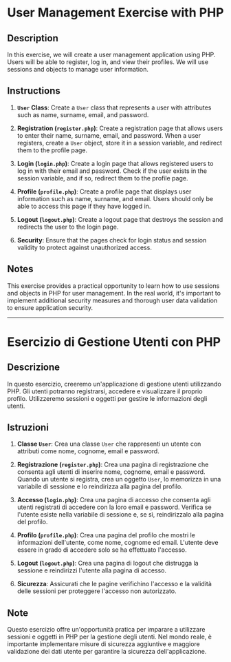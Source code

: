# User Management Exercise with PHP

## Description
In this exercise, we will create a user management application using PHP. Users will be able to register, log in, and view their profiles. We will use sessions and objects to manage user information.

## Instructions
1. **`User` Class**: Create a `User` class that represents a user with attributes such as name, surname, email, and password.

2. **Registration (`register.php`)**: Create a registration page that allows users to enter their name, surname, email, and password. When a user registers, create a `User` object, store it in a session variable, and redirect them to the profile page.

3. **Login (`login.php`)**: Create a login page that allows registered users to log in with their email and password. Check if the user exists in the session variable, and if so, redirect them to the profile page.

4. **Profile (`profile.php`)**: Create a profile page that displays user information such as name, surname, and email. Users should only be able to access this page if they have logged in.

5. **Logout (`logout.php`)**: Create a logout page that destroys the session and redirects the user to the login page.

6. **Security**: Ensure that the pages check for login status and session validity to protect against unauthorized access.

## Notes
This exercise provides a practical opportunity to learn how to use sessions and objects in PHP for user management. In the real world, it's important to implement additional security measures and thorough user data validation to ensure application security.

-----------------------------------------------------------------------------------
# Esercizio di Gestione Utenti con PHP

## Descrizione
In questo esercizio, creeremo un'applicazione di gestione utenti utilizzando PHP. Gli utenti potranno registrarsi, accedere e visualizzare il proprio profilo. Utilizzeremo sessioni e oggetti per gestire le informazioni degli utenti.

## Istruzioni
1. **Classe `User`**: Crea una classe `User` che rappresenti un utente con attributi come nome, cognome, email e password.

2. **Registrazione (`register.php`)**: Crea una pagina di registrazione che consenta agli utenti di inserire nome, cognome, email e password. Quando un utente si registra, crea un oggetto `User`, lo memorizza in una variabile di sessione e lo reindirizza alla pagina del profilo.

3. **Accesso (`login.php`)**: Crea una pagina di accesso che consenta agli utenti registrati di accedere con la loro email e password. Verifica se l'utente esiste nella variabile di sessione e, se sì, reindirizzalo alla pagina del profilo.

4. **Profilo (`profile.php`)**: Crea una pagina del profilo che mostri le informazioni dell'utente, come nome, cognome ed email. L'utente deve essere in grado di accedere solo se ha effettuato l'accesso.

5. **Logout (`logout.php`)**: Crea una pagina di logout che distrugga la sessione e reindirizzi l'utente alla pagina di accesso.

6. **Sicurezza**: Assicurati che le pagine verifichino l'accesso e la validità delle sessioni per proteggere l'accesso non autorizzato.

## Note
Questo esercizio offre un'opportunità pratica per imparare a utilizzare sessioni e oggetti in PHP per la gestione degli utenti. Nel mondo reale, è importante implementare misure di sicurezza aggiuntive e maggiore validazione dei dati utente per garantire la sicurezza dell'applicazione.
